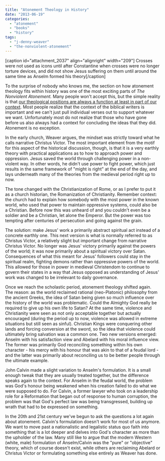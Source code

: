 ```yaml
---
title: "Atonement Theology in History"
date: "2013-06-19"
categories: 
  - "atonement"
  - "books"
  - "history"
tags: 
  - "j-denny-weaver"
  - "the-nonviolent-atonement"
---
```


\[caption id="attachment\_2037" align="alignright" width="209"\][](http://www.anabaptistredux.com/wp-content/uploads/2013/06/Medieval-Crucifix.jpg) Crosses were not used as icons until after Constantine when crosses were no longer torture devices, and did not show Jesus suffering on them until around the same time as Anselm formed his theory\[/caption\]

To the surprise of nobody who knows me, the section on how atonement theology fits within history was one of the most exciting parts of _The Nonviolent Atonement._ Many people won't accept this, but the simple reality is that [our theological positions are always a function at least in part of our context](http://anabaptistredux.com/church-history-matters-contextual-theology/ "Church History Matters: Contextual Theology"). Most people realize that the context of the biblical writers is important and we can't just pull individual verses out to support whatever we want. Unfortunately most do not realize that those who have gone before us also always had a context for concluding the ideas that they did. Atonement is no exception.

In the early church, Weaver argues, the mindset was strictly toward what he calls narrative Christus Victor. The most important element from the motif for this aspect of the historical discussion, though, is that it is a very earthly theory with practical applications as to how to approach power and oppression. Jesus saved the world through challenging power in a non-violent way. In other words, he didn't use power to fight power, which just results in the same framework of "might is right" at the end of the day, and lays underneath many of the theories from the medieval period right up to now.

<!--more-->The tone changed with the Christianization of Rome, or as I prefer to put it as a church historian, the Romanization of Christianity. Remember context: the church had to explain how somebody with the most power in the known world, who used that power to maintain oppressive systems, could also be a Christian. Before now this was unheard of and you couldn't even be a soldier and be a Christian, let alone the Emperor. But the power was too tempting after centuries of persecution and going against the grain.

The solution: make Jesus' work a primarily abstract spiritual act instead of a concrete earthly one. This next version is what is normally referred to as Christus Victor, a relatively slight but important change from narrative Christus Victor. No longer was Jesus' victory primarily against the powers of the world; it was now primarily about a spiritual victory over Satan. Consequences of what this meant for Jesus' followers could stay in the spiritual realm, fighting demons rather than oppressive powers of the world. This allowed for those in power in medieval Christendom to continue to govern their states in a way that Jesus opposed as understanding of Jesus' work was changed to be irrelevant to daily governance.

Once we reach the scholastic period, atonement theology shifted again. The reason: as the world reclaimed rational (neo-Platonic) philosophy from the ancient Greeks, the idea of Satan being given so much influence over the history of the world was problematic. Could the Almighty God really be required to give up his own life to Satan? At the same time, violence and Christianity were seen as not only acceptable together but actually encouraged (during the period up to now, violence was allowed in extreme situations but still seen as sinful). Christian Kings were conquering other lands and forcing conversion at the sword, so the idea that violence could ultimately bring salvation was a common one. Two new versions emerged: Anselm with his satisfaction view and Abelard with his moral influence view. The former was primarily God reconciling something within his own character - his mercy with his honour that was akin to that of a feudal lord - and the latter was primarily about reconciling us to be better people through the ultimate example.

John Calvin made a slight variation to Anselm's formulation. It is a small enough tweak that they are usually treated together, but the difference speaks again to the context. For Anselm in the feudal world, the problem was God's honour being weakened when his creation failed to do what we were supposed to do. For Calvin, a former lawyer who took on a leadership role for a Reformation that began out of response to human corruption, the problem was that God's perfect law was being transgressed, building up wrath that had to be expressed on something.

In the 20th and 21st century we've begun to ask the questions a lot again about atonement. Calvin's formulation doesn't work for most of us anymore. We want to move past a nationalistic and legalistic status quo faith into something that is a lot deeper and delves into God's character as more than the upholder of the law. Many still like to argue that the modern Western (white, male) formulation of Anselm/Calvin was the "pure" or "objective" theory, which of course doesn't exist, while others are reclaiming Abelard or Christus Victor or formulating something else entirely as Weaver has done.
